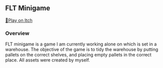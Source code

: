 ## FLT Minigame
[🔗Play on Itch](https://alexanderallardice.itch.io/fltminigame)</br>

<h3 align="left">Overview</h3>
<p align="left">FLT minigame is a game I am currently working alone on which is set in a warehouse. 
The objective of the game is to tidy the warehouse by putting pallets on the correct shelves, and placing empty pallets in the correct place. 
All assets were created by myself.
</p>
